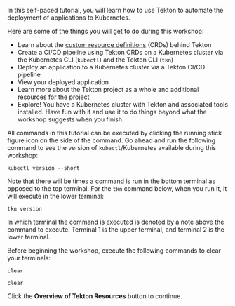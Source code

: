In this self-paced tutorial, you will learn how to use Tekton to automate the deployment of applications 
to Kubernetes.

Here are some of the things you will get to do during this workshop:

* Learn about the [custom resource definitions](https://kubernetes.io/docs/concepts/extend-kubernetes/api-extension/custom-resources/) (CRDs) behind Tekton
* Create a CI/CD pipeline using Tekton CRDs on a Kubernetes cluster via the Kubernetes CLI (`kubectl`) and the Tekton CLI (`tkn`)
* Deploy an application to a Kubernetes cluster via a Tekton CI/CD pipeline
* View your deployed application 
* Learn more about the Tekton project as a whole and additional resources for the project
* Explore! You have a Kubernetes cluster with Tekton and associated tools installed. Have fun with it and use it to do things beyond what the workshop suggests when you finish.

All commands in this tutorial can be executed by clicking the running stick figure icon on the side of the command. Go 
ahead and run the following command to see the version of `kubectl`/Kubernetes available during this workshop:

```execute-1 
kubectl version --short
```

Note that there will be times a command is run in the bottom terminal as opposed to the top terminal. For the `tkn` command 
below, when you run it, it will execute in the lower terminal: 

```execute-2 
tkn version
```

In which terminal the command is executed is denoted by a note above the command to execute. Terminal 1 is the upper terminal, and 
terminal 2 is the lower terminal.

Before beginning the workshop, execute the following commands to clear your terminals:

```execute-1 
clear
```

```execute-2
clear
```

Click the **Overview of Tekton Resources** button to continue.
